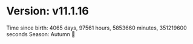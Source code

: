 # Version: v11.1.16
Time since birth: 4065 days, 97561 hours, 5853660 minutes, 351219600 seconds
Season: Autumn 🍁
